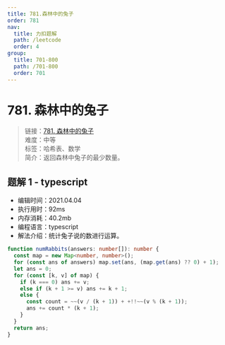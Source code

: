 ```yaml
---
title: 781.森林中的兔子
order: 781
nav:
  title: 力扣题解
  path: /leetcode
  order: 4
group:
  title: 701-800
  path: /701-800
  order: 701
---
```


# 781. 森林中的兔子

> 链接：[781. 森林中的兔子](https://leetcode-cn.com/problems/rabbits-in-forest/)  
> 难度：中等  
> 标签：哈希表、数学  
> 简介：返回森林中兔子的最少数量。

## 题解 1 - typescript

- 编辑时间：2021.04.04
- 执行用时：92ms
- 内存消耗：40.2mb
- 编程语言：typescript
- 解法介绍：统计兔子说的数进行运算。

```typescript
function numRabbits(answers: number[]): number {
  const map = new Map<number, number>();
  for (const ans of answers) map.set(ans, (map.get(ans) ?? 0) + 1);
  let ans = 0;
  for (const [k, v] of map) {
    if (k === 0) ans += v;
    else if (k + 1 >= v) ans += k + 1;
    else {
      const count = ~~(v / (k + 1)) + +!!~~(v % (k + 1));
      ans += count * (k + 1);
    }
  }
  return ans;
}
```
